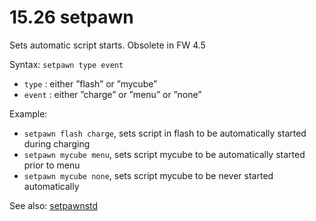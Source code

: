# 15.26 setpawn

Sets automatic script starts. Obsolete in FW 4.5

Syntax: `setpawn type event`

* `type` : either ”flash” or ”mycube” 
* `event` : either ”charge” or ”menu” or ”none” 

Example:

* `setpawn flash charge`, sets script in flash to be automatically started during charging 
* `setpawn mycube menu`, sets script mycube to be automatically started prior to menu 
* `setpawn mycube none`, sets script mycube to be never started automatically 

See also: [setpawnstd](/15-shell-commands/1527-setpawnstd.md)


